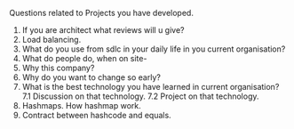 Questions related to Projects you have developed.

1. If you are architect what reviews will u give?
2. Load balancing.
3. What do you use from sdlc in your daily life in you current organisation?
4. What do people do, when on site-
5. Why this company?
6. Why do you want to change so early?
7. What is the best technology you have learned in current organisation?
    7.1 Discussion on that technology.
    7.2 Project on that technology.
8. Hashmaps. How hashmap work.
9. Contract between hashcode and equals.